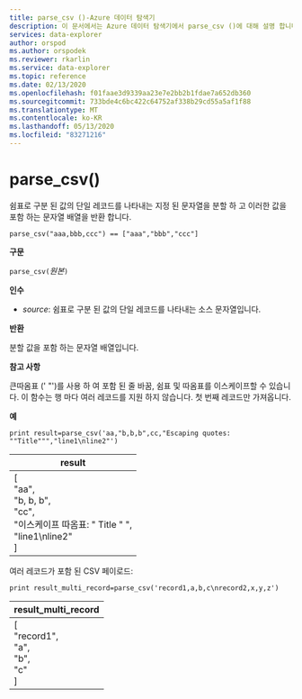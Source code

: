 ```yaml
---
title: parse_csv ()-Azure 데이터 탐색기
description: 이 문서에서는 Azure 데이터 탐색기에서 parse_csv ()에 대해 설명 합니다.
services: data-explorer
author: orspod
ms.author: orspodek
ms.reviewer: rkarlin
ms.service: data-explorer
ms.topic: reference
ms.date: 02/13/2020
ms.openlocfilehash: f01faae3d9339aa23e7e2bb2b1fdae7a652db360
ms.sourcegitcommit: 733bde4c6bc422c64752af338b29cd55a5af1f88
ms.translationtype: MT
ms.contentlocale: ko-KR
ms.lasthandoff: 05/13/2020
ms.locfileid: "83271216"
---
```

# <a name="parse_csv"></a>parse_csv()

쉼표로 구분 된 값의 단일 레코드를 나타내는 지정 된 문자열을 분할 하 고 이러한 값을 포함 하는 문자열 배열을 반환 합니다.

```kusto
parse_csv("aaa,bbb,ccc") == ["aaa","bbb","ccc"]
```

**구문**

`parse_csv(`*원본*`)`

**인수**

* *source*: 쉼표로 구분 된 값의 단일 레코드를 나타내는 소스 문자열입니다.

**반환**

분할 값을 포함 하는 문자열 배열입니다.

**참고 사항**

큰따옴표 (' "')를 사용 하 여 포함 된 줄 바꿈, 쉼표 및 따옴표를 이스케이프할 수 있습니다. 이 함수는 행 마다 여러 레코드를 지원 하지 않습니다. 첫 번째 레코드만 가져옵니다.

**예**

<!-- csl: https://help.kusto.windows.net:443/Samples -->
```kusto
print result=parse_csv('aa,"b,b,b",cc,"Escaping quotes: ""Title""","line1\nline2"')
```

|result|
|---|
|[<br>  "aa",<br>  "b, b, b",<br>  "cc",<br>  "이스케이프 따옴표: \" Title \" ",<br>  "line1\nline2"<br>]|

여러 레코드가 포함 된 CSV 페이로드:

<!-- csl: https://help.kusto.windows.net:443/Samples -->
```kusto
print result_multi_record=parse_csv('record1,a,b,c\nrecord2,x,y,z')
```

|result_multi_record|
|---|
|[<br>  "record1",<br>  "a",<br>  "b",<br>  "c"<br>]|

